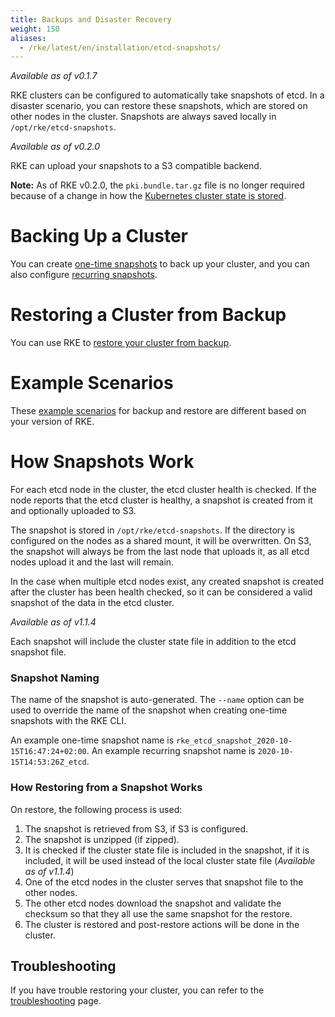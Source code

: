 ```yaml
---
title: Backups and Disaster Recovery
weight: 150
aliases:
  - /rke/latest/en/installation/etcd-snapshots/
---
```


_Available as of v0.1.7_

RKE clusters can be configured to automatically take snapshots of etcd. In a disaster scenario, you can restore these snapshots, which are stored on other nodes in the cluster. Snapshots are always saved locally in `/opt/rke/etcd-snapshots`.

_Available as of v0.2.0_

RKE can upload your snapshots to a S3 compatible backend.

**Note:** As of RKE v0.2.0, the `pki.bundle.tar.gz` file is no longer required because of a change in how the [Kubernetes cluster state is stored](installation/#kubernetes-cluster-state).

# Backing Up a Cluster

You can create [one-time snapshots](etcd-snapshots/one-time-snapshots) to back up your cluster, and you can also configure [recurring snapshots](etcd-snapshots/recurring-snapshots).

# Restoring a Cluster from Backup

You can use RKE to [restore your cluster from backup](etcd-snapshots/restoring-from-backup).

# Example Scenarios

These [example scenarios](etcd-snapshots/example-scenarios) for backup and restore are different based on your version of RKE.

# How Snapshots Work

For each etcd node in the cluster, the etcd cluster health is checked. If the node reports that the etcd cluster is healthy, a snapshot is created from it and optionally uploaded to S3.

The snapshot is stored in `/opt/rke/etcd-snapshots`. If the directory is configured on the nodes as a shared mount, it will be overwritten. On S3, the snapshot will always be from the last node that uploads it, as all etcd nodes upload it and the last will remain.

In the case when multiple etcd nodes exist, any created snapshot is created after the cluster has been health checked, so it can be considered a valid snapshot of the data in the etcd cluster.

_Available as of v1.1.4_

Each snapshot will include the cluster state file in addition to the etcd snapshot file.

### Snapshot Naming

The name of the snapshot is auto-generated. The `--name` option can be used to override the name of the snapshot when creating one-time snapshots with the RKE CLI.

An example one-time snapshot name is `rke_etcd_snapshot_2020-10-15T16:47:24+02:00`. An example recurring snapshot name is `2020-10-15T14:53:26Z_etcd`.

### How Restoring from a Snapshot Works

On restore, the following process is used:

1. The snapshot is retrieved from S3, if S3 is configured.
1. The snapshot is unzipped (if zipped).
1. It is checked if the cluster state file is included in the snapshot, if it is included, it will be used instead of the local cluster state file (_Available as of v1.1.4_)
1. One of the etcd nodes in the cluster serves that snapshot file to the other nodes.
1. The other etcd nodes download the snapshot and validate the checksum so that they all use the same snapshot for the restore.
1.  The cluster is restored and post-restore actions will be done in the cluster.

## Troubleshooting

If you have trouble restoring your cluster, you can refer to the [troubleshooting](etcd-snapshots/troubleshooting) page.
